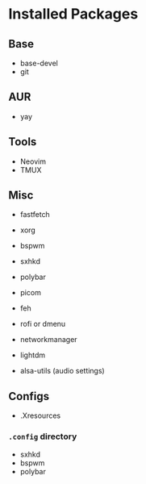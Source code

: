 # Installed Packages


## Base
- base-devel
- git

## AUR
- yay

## Tools
- Neovim
- TMUX


## Misc
- fastfetch

- xorg
- bspwm
- sxhkd
- polybar
- picom
- feh
- rofi or dmenu
- networkmanager
- lightdm

- alsa-utils (audio settings)

## Configs
- .Xresources
### `.config` directory
- sxhkd
- bspwm
- polybar

